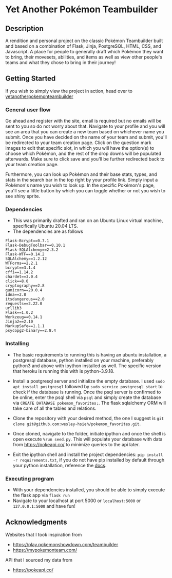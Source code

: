 # Yet Another Pokémon Teambuilder

## Description

A rendition and personal project on the classic Pokémon Teambuilder built and based on a combination of Flask, Jinja, 
PostgreSQL, HTML, CSS, and Javascript. A place for people to generally draft which Pokémon they want to bring, their movesets, abilities, and items as
well as view other people's teams and what they chose to bring in their journey!

## Getting Started

If you wish to simply view the project in action, head over to [yetanotherpokemonteambuilder](https://yetanotherpokemonteambuilder-32a0fcc5ffd6.herokuapp.com/)

### General user flow

Go ahead and register with the site, email is required but no emails will be sent to you so do not worry about that. 
Navigate to your profile and you will see an area that you can create a new team based on whichever name you submit. Once you have decided on the name of your team and submit, 
you'll be redirected to your team creation page. Click on the question mark images to edit that specific slot, in which you will have the option(s) to choose which Pokémon, 
and the rest of the drop downs will be populated afterwards. Make sure to click save and you'll be further redirected back to your team creation page. 

Furthermore, you can look up Pokémon and their base stats, types, and stats in the search bar in the top right by your profile link. Simply input a Pokémon's name you wish to look up.
In the specific Pokémon's page, you'll see a little button by which you can toggle whether or not you wish to see shiny sprite. 

### Dependencies

* This was primarily drafted and ran on an Ubuntu Linux virtual machine, specifically Ubuntu 20.04 LTS.
* The dependencies are as follows
```
Flask-Bcrypt==0.7.1
Flask-DebugToolbar==0.10.1
Flask-SQLAlchemy==2.3.2
Flask-WTF==0.14.2
SQLAlchemy==1.2.12
WTForms==2.2.1
bcrypt==3.1.4
cffi==1.14.2
chardet==3.0.4
click==8.0
cryptography==2.8
gunicorn==20.0.4
idna==2.8
itsdangerous==2.0
requests==2.22.0
urllib3
Flask==1.0.2
Werkzeug==0.14.1
Jinja2==2.10
MarkupSafe==1.1.1
psycopg2-binary==2.8.4
```

### Installing

* The basic requirements to running this is having an ubuntu installation, a postgresql database, python installed on your machine,
preferably python3 and above with ipython installed as well. The specific version that heroku is running this with is python-3.9.18.

* Install a postgresql server and initialize the empty database. I used `sudo apt install postgresql` followed by `sudo service postgresql start` to check if 
the database is running. Once the psql server is confirmed to be online, enter the psql shell via `psql` and simply create the database
via `CREATE DATABASE pokemon_favorites;`. The flask sqlalchemy ORM will take care of all the tables and relations.

* Clone the repository with your desired method, the one I suggest is `git clone git@github.com:wesley-hsieh/pokemon_favorites.git`.

* Once cloned, navigate to the folder, initiate ipython and once the shell is open execute `%run seed.py`. This will populate your database
with data from https://pokeapi.co/ to minimize queries to the api later. 

* Exit the ipython shell and install the project dependencies: `pip install -r requirements.txt`, if you do not have pip installed by default through
your python installation, reference the [docs](https://pip.pypa.io/en/stable/installation/).

### Executing program

* With your dependencies installed, you should be able to simply execute the flask app via `flask run` 
* Navigate to your localhost at port 5000 or `localhost:5000` or `127.0.0.1:5000` and have fun! 

## Acknowledgments

Websites that I took inspiration from
* https://play.pokemonshowdown.com/teambuilder
* https://mypokemonteam.com/

API that I sourced my data from 
* https://pokeapi.co/ 
